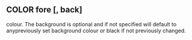 ## COLOR fore [, back]

colour. The background is optional and if not specified will default to anypreviously set background colour or black if not previously changed.